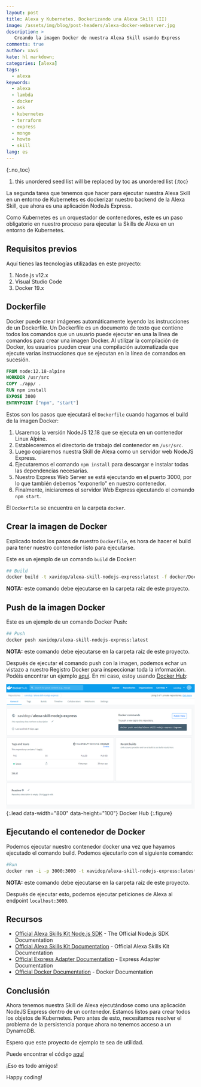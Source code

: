 ```yaml
---
layout: post
title: Alexa y Kubernetes. Dockerizando una Alexa Skill (II)
image: /assets/img/blog/post-headers/alexa-docker-webserver.jpg
description: >
   Creando la imagen Docker de nuestra Alexa Skill usando Express
comments: true
author: xavi
kate: hl markdown;
categories: [alexa]
tags:
  - alexa
keywords:
  - alexa
  - lambda
  - docker
  - ask
  - kubernetes
  - terraform
  - express
  - mongo
  - howto
  - skill
lang: es
---
```

{:.no_toc}
1. this unordered seed list will be replaced by toc as unordered list
{:toc}

La segunda tarea que tenemos que hacer para ejecutar nuestra Alexa Skill en un entorno de Kubernetes es dockerizar nuestro backend de la Alexa Skill, que ahora es una aplicación NodeJs Express.

Como Kubernetes es un orquestador de contenedores, este es un paso obligatorio en nuestro proceso para ejecutar la Skills de Alexa en un entorno de Kubernetes.

## Requisitos previos

Aquí tienes las tecnologías utilizadas en este proyecto:
1. Node.js v12.x
2. Visual Studio Code
3. Docker 19.x

## Dockerfile

Docker puede crear imágenes automáticamente leyendo las instrucciones de un Dockerfile. Un Dockerfile es un documento de texto que contiene todos los comandos que un usuario puede ejecutar en una la línea de comandos para crear una imagen Docker. Al utilizar la compilación de Docker, los usuarios pueden crear una compilación automatizada que ejecute varias instrucciones que se ejecutan en la línea de comandos en sucesión.

```dockerfile
FROM node:12.18-alpine
WORKDIR /usr/src
COPY ./app/ .
RUN npm install
EXPOSE 3000
ENTRYPOINT ["npm", "start"]
```

Estos son los pasos que ejecutará el `Dockerfile` cuando hagamos el build de la imagen Docker:
1. Usaremos la versión NodeJS 12.18 que se ejecuta en un contenedor Linux Alpine.
2. Estableceremos el directorio de trabajo del contenedor en `/usr/src`.
3. Luego copiaremos nuestra Skill de Alexa como un servidor web NodeJS Express.
4. Ejecutaremos el comando `npm install` para descargar e instalar todas las dependencias necesarias.
5. Nuestro Express Web Server se está ejecutando en el puerto 3000, por lo que también debemos "exponerlo" en nuestro contenedor.
6. Finalmente, iniciaremos el servidor Web Express ejecutando el comando `npm start`.

El `Dockerfile` se encuentra en la carpeta `docker`.

## Crear la imagen de Docker

Explicado todos los pasos de nuestro `Dockerfile`, es hora de hacer el build para tener nuestro contenedor listo para ejecutarse.

Este es un ejemplo de un comando `build` de Docker:
```bash
## Build
docker build -t xavidop/alexa-skill-nodejs-express:latest -f docker/Dockerfile .
```

**NOTA:** este comando debe ejecutarse en la carpeta raíz de este proyecto.

## Push de la imagen Docker

Este es un ejemplo de un comando Docker Push:
```bash
## Push
docker push xavidop/alexa-skill-nodejs-express:latest
```

**NOTA:** este comando debe ejecutarse en la carpeta raíz de este proyecto.

Después de ejecutar el comando push con la imagen, podemos echar un vistazo a nuestro Registro  Docker para inspeccionar toda la información. Podéis encontrar un ejemplo [aquí](https://hub.docker.com/repository/docker/xavidop/alexa-skill-nodejs-express/general). En mi caso, estoy usando [Docker Hub](https://hub.docker.com):

  ![Full-width image](/assets/img/blog/tutorials/alexa-kubernetes/docker/hub.png){:.lead data-width="800" data-height="100"}
Docker Hub
  {:.figure}

## Ejecutando el contenedor de Docker

Podemos ejecutar nuestro contenedor docker una vez que hayamos ejecutado el comando build. 
Podemos ejecutarlo con el siguiente comando:
```bash
#Run
docker run -i -p 3000:3000 -t xavidop/alexa-skill-nodejs-express:latest
```

**NOTA:** este comando debe ejecutarse en la carpeta raíz de este proyecto.

Después de ejecutar esto, podemos ejecutar peticiones de Alexa al endpoint `localhost:3000`.

## Recursos
* [Official Alexa Skills Kit Node.js SDK](https://www.npmjs.com/package/ask-sdk) - The Official Node.js SDK Documentation
* [Official Alexa Skills Kit Documentation](https://developer.amazon.com/docs/ask-overviews/build-skills-with-the-alexa-skills-kit.html) - Official Alexa Skills Kit Documentation
* [Official Express Adapter Documentation](https://developer.amazon.com/en-US/docs/alexa/alexa-skills-kit-sdk-for-nodejs/host-web-service.html) - Express Adapter Documentation
* [Official Docker Documentation](https://docs.docker.com/) - Docker Documentation

## Conclusión 

Ahora tenemos nuestra Skill de Alexa ejecutándose como una aplicación NodeJS Express dentro de un contenedor. Estamos listos para crear todos los objetos de Kubernetes. Pero antes de esto, necesitamos resolver el problema de la persistencia porque ahora no tenemos acceso a un DynamoDB.

Espero que este proyecto de ejemplo te sea de utilidad.

Puede encontrar el código [aquí](https://github.com/xavidop/alexa-nodejs-k8s-helloworld)

¡Eso es todo amigos!

Happy coding!



